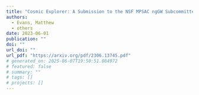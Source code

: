 ```yaml
---
title: "Cosmic Explorer: A Submission to the NSF MPSAC ngGW Subcommittee"
authors:
  - Evans, Matthew
  - others
date: 2023-06-01
publication: ""
doi: ""
url_doi: ""
url_pdf: "https://arxiv.org/pdf/2306.13745.pdf"
# generated_on: 2025-06-07T19:50:51.084972
# featured: false
# summary: ""
# tags: []
# projects: []
---
```


